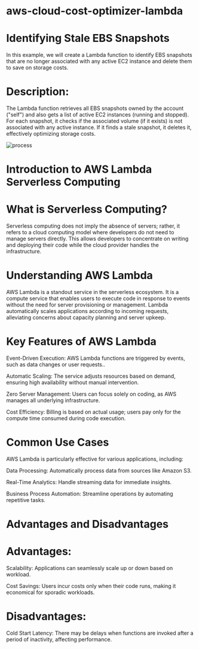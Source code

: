 # **aws-cloud-cost-optimizer-lambda**
# Identifying Stale EBS Snapshots
In this example, we will create a Lambda function to identify EBS snapshots that are no longer associated with any active EC2 instance and delete them to save on storage costs.

# Description:
The Lambda function retrieves all EBS snapshots owned by the account ("self") and also gets a list of active EC2 instances (running and stopped). For each snapshot, it checks if the associated volume (if it exists) is not associated with any active instance. If it finds a stale snapshot, it deletes it, effectively optimizing storage costs.

![process](https://github.com/user-attachments/assets/639f4e43-c3d8-4e96-8697-174c19ff1660)


# Introduction to AWS Lambda Serverless Computing

# What is Serverless Computing?
Serverless computing does not imply the absence of servers; rather, it refers to a cloud computing model where developers do not need to manage servers directly. This allows developers to concentrate on writing and deploying their code while the cloud provider handles the infrastructure.
# Understanding AWS Lambda
AWS Lambda is a standout service in the serverless ecosystem. It is a compute service that enables users to execute code in response to events without the need for server provisioning or management. Lambda automatically scales applications according to incoming requests, alleviating concerns about capacity planning and server upkeep.
# Key Features of AWS Lambda

Event-Driven Execution: AWS Lambda functions are triggered by events, such as data changes or user requests..

Automatic Scaling: The service adjusts resources based on demand, ensuring high availability without manual intervention.

Zero Server Management: Users can focus solely on coding, as AWS manages all underlying infrastructure.

Cost Efficiency: Billing is based on actual usage; users pay only for the compute time consumed during code execution.

# Common Use Cases

AWS Lambda is particularly effective for various applications, including:

Data Processing: Automatically process data from sources like Amazon S3.

Real-Time Analytics: Handle streaming data for immediate insights.

Business Process Automation: Streamline operations by automating repetitive tasks.

# Advantages and Disadvantages
# Advantages:

Scalability: Applications can seamlessly scale up or down based on workload.

Cost Savings: Users incur costs only when their code runs, making it economical for sporadic workloads.

# Disadvantages:

Cold Start Latency: There may be delays when functions are invoked after a period of inactivity, affecting performance.

